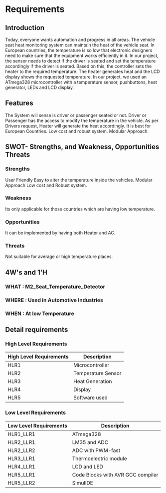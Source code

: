 # Requirements

## Introduction
Today, everyone wants automation and progress in all areas. The vehicle seat heat monitoring system can maintain the heat of the vehicle seat. In European countries, the temperature is so low that electronic designers need to make sure that the equipment works efficiently in it. In our project, the sensor needs to detect if the driver is seated and set the temperature accordingly if the driver is seated. Based on this, the controller sets the heater to the required temperature. The heater generates heat and the LCD display shows the requested temperature. In our project, we used an ATmega328 microcontroller with a temperature sensor, pushbuttons, heat generator, LEDs and LCD display.


## Features
The System will sense is driver or passenger seated or not.
Driver or Passenger has the access to modify the temperature in the vehicle.
As per Drivers request, Heater will generate the heat accordingly.
It is best for European Countries.
Low cost and robust system.
Modular Approach.

## SWOT- Strengths, and Weakness, Opportunities Threats
### Strengths
User Friendly
Easy to alter the temperature inside the vehicles.
Modular Approach
Low cost and Robust system.

### Weakness
Its only applicable for those countries which are having low temperature.
### Opportunities
It can be implemented by having both Heater and AC.
### Threats
Not suitable for average or high temperature places.

## 4W's and 1'H
### **WHAT** : M2_Seat_Temperature_Detector
### **WHERE** : Used in Automotive Industries
### **WHEN** : At low Temperature

## Detail requirements
### High Level Requirements
| High Level Requirements      | Description |
| ----------- | ----------- |
| HLR1      | Microcontroller   |
| HLR2   | Temperature Sensor|
| HLR3   | Heat Generation|
| HLR4   | Display|
| HLR5   | Software used|

### Low Level Requirements
| Low Level Requirements      | Description |
| ----------- | ----------- |
| HLR1_LLR1      | ATmega328     |
| HLR2_LLR1   | LM35 and ADC|
| HLR2_LLR2   | ADC with PWM-fast|
| HLR3_LLR1   | Thermoelectric module|
| HLR4_LLR1   |LCD and LED|
| HLR5_LLR1   | Code Blocks with AVR GCC compiler |
| HLR5_LLR2   | SimulIDE |
